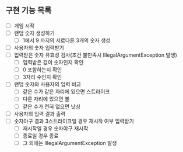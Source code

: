 ## 구현 기능 목록

- [ ] 게임 시작
- [ ] 랜덤 숫자 생성하기
    - [ ] 1에서 9 까지의 서로다른 3개의 숫자 생성
- [ ] 사용자의 숫자 입력받기
- [ ] 입력받은 숫자 유효성 검사(조건 불만족시 IllegalArgumentException 발생)
    - [ ] 입력받은 값이 숫자인지 확인
    - [ ] 0 포함하는지 확인
    - [ ] 3자리 수인지 확인
- [ ] 랜덤 숫자와 사용자의 입력 비교
    - [ ] 같은 수가 같은 자리에 있으면 스트라이크
    - [ ] 다른 자리에 있으면 볼
    - [ ] 같은 수가 전혀 없으면 낫싱
- [ ] 사용자의 입력 결과 출력
- [ ] 숫자야구 결과 3스트라이크일 경우 재시작 여부 입력받기
    - [ ] 재시작일 경우 숫자야구 재시작
    - [ ] 종료일 경우 종료
    - [ ] 그 외에는 IllegalArgumentException 발생
